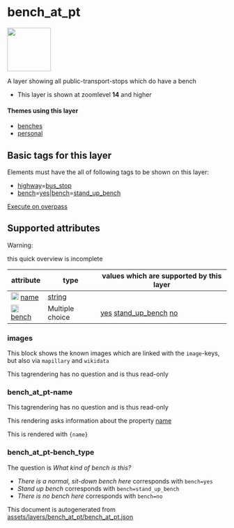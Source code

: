 [//]: # (WARNING: this file is automatically generated. Please find the sources at the bottom and edit those sources)

 bench_at_pt 
=============



<img src='https://mapcomplete.osm.be/./assets/themes/benches/bench_public_transport.svg' height="100px"> 

A layer showing all public-transport-stops which do have a bench






  - This layer is shown at zoomlevel **14** and higher




#### Themes using this layer 





  - [benches](https://mapcomplete.osm.be/benches)
  - [personal](https://mapcomplete.osm.be/personal)




 Basic tags for this layer 
---------------------------



Elements must have the all of following tags to be shown on this layer:



  - <a href='https://wiki.openstreetmap.org/wiki/Key:highway' target='_blank'>highway</a>=<a href='https://wiki.openstreetmap.org/wiki/Tag:highway%3Dbus_stop' target='_blank'>bus_stop</a>
  - <a href='https://wiki.openstreetmap.org/wiki/Key:bench' target='_blank'>bench</a>=<a href='https://wiki.openstreetmap.org/wiki/Tag:bench%3Dyes' target='_blank'>yes</a>|<a href='https://wiki.openstreetmap.org/wiki/Key:bench' target='_blank'>bench</a>=<a href='https://wiki.openstreetmap.org/wiki/Tag:bench%3Dstand_up_bench' target='_blank'>stand_up_bench</a>


[Execute on overpass](http://overpass-turbo.eu/?Q=%5Bout%3Ajson%5D%5Btimeout%3A90%5D%3B(%20%20%20%20nwr%5B%22highway%22%3D%22bus_stop%22%5D%5B%22bench%22%3D%22yes%22%5D(%7B%7Bbbox%7D%7D)%3B%0A%20%20%20%20nwr%5B%22highway%22%3D%22bus_stop%22%5D%5B%22bench%22%3D%22stand_up_bench%22%5D(%7B%7Bbbox%7D%7D)%3B%0A)%3Bout%20body%3B%3E%3Bout%20skel%20qt%3B)



 Supported attributes 
----------------------



Warning: 

this quick overview is incomplete



attribute | type | values which are supported by this layer
----------- | ------ | ------------------------------------------
[<img src='https://mapcomplete.osm.be/assets/svg/statistics.svg' height='18px'>](https://taginfo.openstreetmap.org/keys/name#values) [name](https://wiki.openstreetmap.org/wiki/Key:name) | [string](../SpecialInputElements.md#string) | 
[<img src='https://mapcomplete.osm.be/assets/svg/statistics.svg' height='18px'>](https://taginfo.openstreetmap.org/keys/bench#values) [bench](https://wiki.openstreetmap.org/wiki/Key:bench) | Multiple choice | [yes](https://wiki.openstreetmap.org/wiki/Tag:bench%3Dyes) [stand_up_bench](https://wiki.openstreetmap.org/wiki/Tag:bench%3Dstand_up_bench) [no](https://wiki.openstreetmap.org/wiki/Tag:bench%3Dno)




### images 



This block shows the known images which are linked with the `image`-keys, but also via `mapillary` and `wikidata`

This tagrendering has no question and is thus read-only





### bench_at_pt-name 



This tagrendering has no question and is thus read-only

This rendering asks information about the property  [name](https://wiki.openstreetmap.org/wiki/Key:name) 

This is rendered with  `{name}`





### bench_at_pt-bench_type 



The question is  *What kind of bench is this?*





  - *There is a normal, sit-down bench here*  corresponds with  `bench=yes`
  - *Stand up bench*  corresponds with  `bench=stand_up_bench`
  - *There is no bench here*  corresponds with  `bench=no`
 

This document is autogenerated from [assets/layers/bench_at_pt/bench_at_pt.json](https://github.com/pietervdvn/MapComplete/blob/develop/assets/layers/bench_at_pt/bench_at_pt.json)
